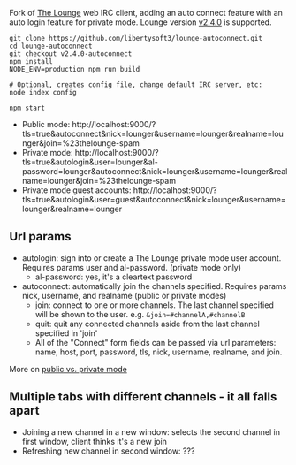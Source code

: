 Fork of [The Lounge](https://github.com/thelounge/lounge) web IRC client, adding an auto connect feature with an auto login feature for private mode. Lounge version [v2.4.0](https://github.com/thelounge/lounge/releases/tag/v2.4.0) is supported.

    git clone https://github.com/libertysoft3/lounge-autoconnect.git
    cd lounge-autoconnect
    git checkout v2.4.0-autoconnect
    npm install
    NODE_ENV=production npm run build

    # Optional, creates config file, change default IRC server, etc:
    node index config

    npm start

* Public mode: http://localhost:9000/?tls=true&autoconnect&nick=lounger&username=lounger&realname=lounger&join=%23thelounge-spam
* Private mode: http://localhost:9000/?tls=true&autologin&user=lounger&al-password=lounger&autoconnect&nick=lounger&username=lounger&realname=lounger&join=%23thelounge-spam
* Private mode guest accounts: http://localhost:9000/?tls=true&autologin&user=guest&autoconnect&nick=lounger&username=lounger&realname=lounger


Url params
----------------
* autologin: sign into or create a The Lounge private mode user account. Requires params user and al-password. (private mode only)
	* al-password: yes, it's a cleartext password
* autoconnect: automatically join the channels specified. Requires params nick, username, and realname (public or private modes)
	* join: connect to one or more channels. The last channel specified will be shown to the user. e.g. `&join=#channelA,#channelB`
	* quit: quit any connected channels aside from the last channel specified in 'join'
	* All of the "Connect" form fields can be passed via url parameters: name, host, port, password, tls, nick, username, realname, and join.

More on [public vs. private mode](https://thelounge.github.io/docs/server/users.html)

Multiple tabs with different channels - it all falls apart
------------------------
* Joining a new channel in a new window: selects the second channel in first window, client thinks it's a new join
* Refreshing new channel in second window: ???
